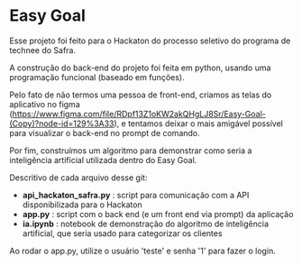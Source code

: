 # Easy Goal

Esse projeto foi feito para o Hackaton do processo seletivo do programa de technee do Safra.

A construção do back-end do projeto foi feita em python, usando uma programação funcional (baseado em funções).

Pelo fato de não termos uma pessoa de front-end, criamos as telas do aplicativo no figma (https://www.figma.com/file/RDpf13Z1oKW2akQHgLJ8Sr/Easy-Goal-(Copy)?node-id=129%3A33), e tentamos deixar o mais amigável possível para visualizar o back-end no prompt de comando.

Por fim, construímos um algoritmo para demonstrar como seria a inteligência artificial utilizada dentro do Easy Goal.

Descritivo de cada arquivo desse git:
- **api_hackaton_safra.py** : script para comunicação com a API disponibilizada para o Hackaton
- **app.py** : script com o back end (e um front end via prompt) da aplicação
- **ia.ipynb** : notebook de demonstração do algoritmo de inteligência artificial, que seria usado para categorizar os clientes

Ao rodar o app.py, utilize o usuário 'teste' e senha '1' para fazer o login.